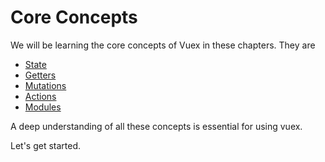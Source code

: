 # Core Concepts

We will be learning the core concepts of Vuex in these chapters. They are
  - [State](state.md)
  - [Getters](getters.md)
  - [Mutations](mutations.md)
  - [Actions](actions.md)
  - [Modules](modules.md)

A deep understanding of all these concepts is essential for using vuex. 

Let's get started.
